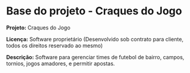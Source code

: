 # Base do projeto - Craques do Jogo

**Projeto:** Craques do Jogo 

**Licença:** Software proprietário (Desenvolvido sob contrato para cliente, todos os direitos reservado ao mesmo) 

**Descrição:** Software para gerenciar times de futebol de bairro, campos, tornios, jogos amadores, e permitir apostas.